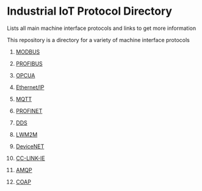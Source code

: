 # Industrial IoT Protocol Directory

Lists all main machine interface protocols and links to get more information										

This repository is a directory for a variety of machine interface protocols 

1. [MODBUS](MODBUS.md)

2. [PROFIBUS](PROFIBUS.md)

3. [OPCUA](OPCUA.md)

4. [Ethernet/IP](Ethernet-IP.md)

5. [MQTT](MQTT.md)

6. [PROFINET](PROFINET.md)

7. [DDS](DDS.md)

8. [LWM2M](LWM2M.md)

9. [DeviceNET](DeviceNET.md)

10. [CC-LINK-IE](CC-LINK-IE.md)

11. [AMQP](AMQP.md)

12. [COAP](COAP.md)
